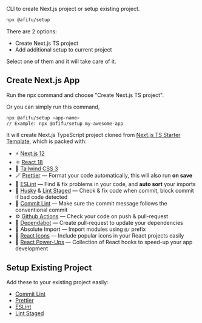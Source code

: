 CLI to create Next.js project or setup existing project.

```sh
npx @afifu/setup
```

There are 2 options:

- Create Next.js TS project
- Add additional setup to current project

Select one of them and it will take care of it.

## Create Next.js App

Run the npx command and choose "Create Next.js TS project".

Or you can simply run this command,

```sh
npx @afifu/setup <app-name>
// Example: npx @afifu/setup my-awesome-app
```

It will create Next.js TypeScript project cloned from [Next.js TS Starter Template](https://github.com/afiiif/nextjs-ts-starter-template), which is packed with:

- ⚡️ [Next.js 12](https://nextjs.org/)
- ⚛️ [React 18](https://reactjs.org/)
- 🎐 [Tailwind CSS 3](https://tailwindcss.com/)
- 🪄 [Prettier](https://prettier.io/) — Format your code automatically, this will also run **on save**
- 🧼 [ESLint](https://eslint.org/) — Find & fix problems in your code, and **auto sort** your imports
- 🐶 [Husky](https://www.npmjs.com/package/husky) & [Lint Staged](https://www.npmjs.com/package/lint-staged) — Check & fix code when commit, block commit if bad code detected
- 📜 [Commit Lint](https://github.com/conventional-changelog/commitlint) — Make sure the commit message follows the conventional commit
- ⚙️ [Github Actions](https://github.com/features/actions) — Check your code on push & pull-request
- 🤖 [Dependabot](https://github.com/dependabot) — Create pull-request to update your dependencies
- 🔗 Absolute Import — Import modules using `@/` prefix
- 💟 [React Icons](https://react-icons.github.io/react-icons/) — Include popular icons in your React projects easily
- 🌟 [React Power-Ups](https://github.com/afiiif/react-power-ups) — Collection of React hooks to speed-up your app development

## Setup Existing Project

Add these to your existing project easily:

- [Commit Lint](https://github.com/conventional-changelog/commitlint)
- [Prettier](https://prettier.io/)
- [ESLint](https://eslint.org/)
- [Lint Staged](https://www.npmjs.com/package/lint-staged)

